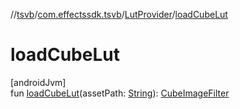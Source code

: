 //[tsvb](../../../index.md)/[com.effectssdk.tsvb](../index.md)/[LutProvider](index.md)/[loadCubeLut](load-cube-lut.md)

# loadCubeLut

[androidJvm]\
fun [loadCubeLut](load-cube-lut.md)(assetPath: [String](https://kotlinlang.org/api/latest/jvm/stdlib/kotlin-stdlib/kotlin/-string/index.html)): [CubeImageFilter](../../com.effectssdk.tsvb.models/-cube-image-filter/index.md)
